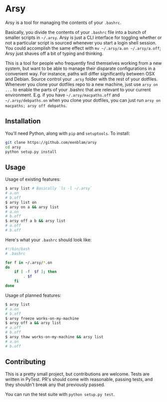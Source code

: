 # Arsy
Arsy is a tool for managing the contents of your `.bashrc`.

Basically, you divide the contents of your `.bashrc` file into a bunch of smaller scripts in `~/.arsy`.
Arsy is just a CLI interface for toggling whether or not a particular script is sourced
whenever you start a login shell session.
You could accomplish the same effect with `mv ~/.arsy/a.on ~/.arsy/a.off`;
Arsy just shaves off a bit of typing and thinking.

This is a tool for people who frequently find themselves working from a new system, but want to be able to manage their disparate configurations in a convenient way. For instance, paths will differ significantly between OSX and Debian. Source control your `.arsy` folder with the rest of your dotfiles. Whenever you clone your dotfiles repo to a new machine, just use `arsy on ...` to enable the parts of your .bashrc that are relevant to your current environment. E.g. if you have `~/.arsy/macpaths.off` and `~/.arsy/debpaths.on` when you clone your dotfiles, you can just run `arsy on macpaths; arsy off debpaths`.

## Installation
You'll need Python, along with `pip` and `setuptools`.
To install:

```bash
git clone https://github.com/eenblam/arsy
cd arsy
python setup.py install
```

## Usage

Usage of existing features:

```bash
$ arsy list # Basically `ls -l ~/.arsy`
# a.on
# b.off
$ arsy list on
$ arsy on a && arsy list
# a.on
# b.off
$ arsy off a b && arsy list
# a.off
# b.off
```

Here's what your `.bashrc` should look like:

```bash
#!/bin/bash
# .bashrc

for f in ~/.arsy/*.on
do
    if [ -f  $f ]; then
        . $f
    fi
done
```

Usage of planned features:

```bash
$ arsy list
# a.on
# b.off
$ arsy freeze works-on-my-machine
$ arsy off a && arsy list
# a.off
# b.off
$ arsy thaw works-on-my-machine && arsy list
# a.on
# b.off
```

## Contributing
This is a pretty small project, but contributions are welcome.
Tests are written in PyTest.
PR's should come with reasonable, passing tests,
and they shouldn't break any that previously passed.

You can run the test suite with `python setup.py test`.
